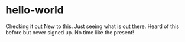 # hello-world
Checking it out
New to this. Just seeing what is out there. Heard of this before but never signed up.
No time like the present!
